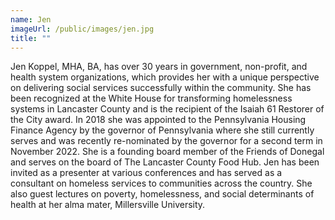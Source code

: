 ```yaml
---
name: Jen
imageUrl: /public/images/jen.jpg
title: ""
---
```

Jen Koppel, MHA, BA, has over 30 years in government, non-profit, and health system organizations, which provides her with a unique perspective on delivering social services successfully within the community. She has been recognized at the White House for transforming homelessness systems in Lancaster County and is the recipient of the Isaiah 61 Restorer of the City award. In 2018 she was appointed to the Pennsylvania Housing Finance Agency by the governor of Pennsylvania where she still currently serves and was recently re-nominated by the governor for a second term in November 2022. She is a founding board member of the Friends of Donegal and serves on the board of The Lancaster County Food Hub. Jen has been invited as a presenter at various conferences and has served as a consultant on homeless services to communities across the country. She also guest lectures on poverty, homelessness, and social determinants of health at her alma mater, Millersville University.
